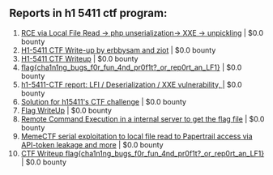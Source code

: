 ## Reports in h1 5411 ctf program:
1. [RCE via Local File Read -> php unserialization-> XXE -> unpickling](https://hackerone.com/reports/415501) | $0.0 bounty
2. [H1-5411 CTF Write-up by erbbysam and ziot](https://hackerone.com/reports/415137) | $0.0 bounty
3. [H1-5411 CTF Writeup](https://hackerone.com/reports/416004) | $0.0 bounty
4. [flag{cha1n1ng_bugs_f0r_fun_4nd_pr0f1t?_or_rep0rt_an_LF1}](https://hackerone.com/reports/415092) | $0.0 bounty
5. [h1-5411-CTF report: LFI / Deserialization / XXE vulnerability, ](https://hackerone.com/reports/415233) | $0.0 bounty
6. [Solution for h15411's CTF challenge](https://hackerone.com/reports/415222) | $0.0 bounty
7. [Flag WriteUp](https://hackerone.com/reports/415202) | $0.0 bounty
8. [Remote Command Execution in a internal server to get the flag file](https://hackerone.com/reports/415682) | $0.0 bounty
9. [MemeCTF serial exploitation to local file read to Papertrail access via API-token leakage and more](https://hackerone.com/reports/416123) | $0.0 bounty
10. [CTF Writeup flag{cha1n1ng_bugs_f0r_fun_4nd_pr0f1t?_or_rep0rt_an_LF1}](https://hackerone.com/reports/415275) | $0.0 bounty